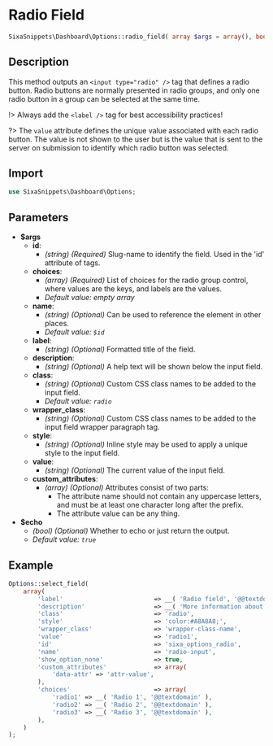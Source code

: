 # Radio Field

```php
SixaSnippets\Dashboard\Options::radio_field( array $args = array(), bool $echo = true );
```

## Description

This method outputs an `<input type="radio" />` tag that defines a radio button. Radio buttons are normally presented in radio groups, and only one radio button in a group can be selected at the same time.

!> Always add the `<label />` tag for best accessibility practices!

?> The `value` attribute defines the unique value associated with each radio button. The value is not shown to the user but is the value that is sent to the server on submission to identify which radio button was selected.

## Import

```php 
use SixaSnippets\Dashboard\Options;
```

## Parameters

- **$args**
    - **id**:
        - *(string) (Required)* Slug-name to identify the field. Used in the 'id' attribute of tags.
    - **choices**:
        - *(array) (Required)* List of choices for the radio group control, where values are the keys, and labels are the values.
        - *Default value: empty array*
    - **name**:
        - *(string) (Optional)* Can be used to reference the element in other places.
        - *Default value: `$id`*
    - **label**:
        - *(string) (Optional)* Formatted title of the field.
    - **description**:
        - *(string) (Optional)* A help text will be shown below the input field.
    - **class**:
        - *(string) (Optional)* Custom CSS class names to be added to the input field.
        - *Default value: `radio`*
    - **wrapper_class**:
        - *(string) (Optional)* Custom CSS class names to be added to the input field wrapper paragraph tag.
    - **style**:
        - *(string) (Optional)* Inline style may be used to apply a unique style to the input field.
    - **value**:
        - *(string) (Optional)* The current value of the input field.
    - **custom_attributes**:
        - *(array) (Optional)* Attributes consist of two parts:
            - The attribute name should not contain any uppercase letters, and must be at least one character long after the prefix.
            - The attribute value can be any thing.
- **$echo**
    - *(bool) (Optional)* Whether to echo or just return the output.
    - *Default value: `true`*

## Example

```php
Options::select_field(
	array(
		'label'                         => __( 'Radio field', '@@textdomain' ),
		'description'                   => __( 'More information about this field.', '@@textdomain' ),
		'class'                         => 'radio',
		'style'                         => 'color:#A8A8A8;',
		'wrapper_class'                 => 'wrapper-class-name',
		'value'                         => 'radio1',
		'id'                            => 'sixa_options_radio',
		'name'                          => 'radio-input',
		'show_option_none'              => true,
		'custom_attributes'             => array(
			'data-attr' => 'attr-value',
		),
		'choices'                       => array(
			'radio1' => __( 'Radio 1', '@@textdomain' ),
			'radio2' => __( 'Radio 2', '@@textdomain' ),
			'radio3' => __( 'Radio 3', '@@textdomain' ),
		),
	)
);
```